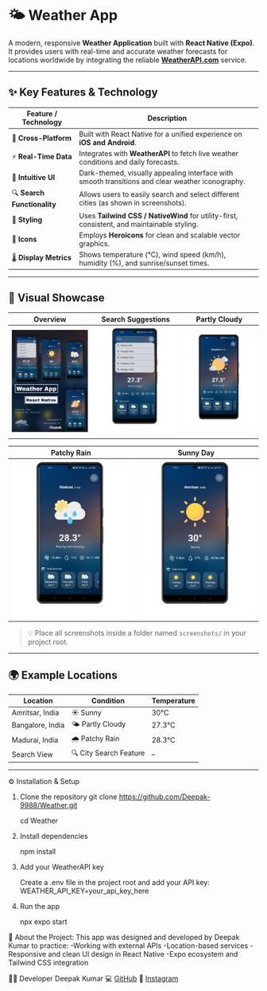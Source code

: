 # 🌤️ Weather App

A modern, responsive **Weather Application** built with **React Native (Expo)**.  
It provides users with real-time and accurate weather forecasts for locations worldwide by integrating the reliable **[WeatherAPI.com](https://www.weatherapi.com/)** service.

---

## ✨ Key Features & Technology

| Feature / Technology | Description |
|----------------------|-------------|
| 🧭 **Cross-Platform** | Built with React Native for a unified experience on **iOS and Android**. |
| ⚡ **Real-Time Data** | Integrates with **WeatherAPI** to fetch live weather conditions and daily forecasts. |
| 🎨 **Intuitive UI** | Dark-themed, visually appealing interface with smooth transitions and clear weather iconography. |
| 🔍 **Search Functionality** | Allows users to easily search and select different cities (as shown in screenshots). |
| 💅 **Styling** | Uses **Tailwind CSS / NativeWind** for utility-first, consistent, and maintainable styling. |
| 🌈 **Icons** | Employs **Heroicons** for clean and scalable vector graphics. |
| 🌡️ **Display Metrics** | Shows temperature (°C), wind speed (km/h), humidity (%), and sunrise/sunset times. |

---

## 📸 Visual Showcase

| Overview | Search Suggestions | Partly Cloudy |
|-----------|--------------------|----------------|
| <img src="./screenshots/1 Weather App Overview.jpg" width="250" /> | <img src="./screenshots/2 Search Suggestions.png" width="250" /> | <img src="./screenshots/Partly Cloudy.png" width="250" /> |

| Patchy Rain | Sunny Day |
|--------------|-------------|
| <img src="./screenshots/Patchy Rain.png" width="250" /> | <img src="./screenshots/Sunny Day.png" width="250" /> |

> 💡 Place all screenshots inside a folder named `screenshots/` in your project root.

---

## 🌍 Example Locations

| Location | Condition | Temperature |
|-----------|------------|-------------|
| Amritsar, India | ☀️ Sunny | 30°C |
| Bangalore, India | 🌤️ Partly Cloudy | 27.3°C |
| Madurai, India | 🌧️ Patchy Rain | 28.3°C |
| Search View | 🔍 City Search Feature | – |

---

⚙️ Installation & Setup

1. Clone the repository
   git clone https://github.com/Deepak-9988/Weather.git

   cd Weather

2. Install dependencies
   
   npm install

4. Add your WeatherAPI key
   
   Create a .env file in the project root and add your API key:
   WEATHER_API_KEY=your_api_key_here

6. Run the app
   
   npx expo start


🧠 About the Project:
This app was designed and developed by Deepak Kumar to practice:
-Working with external APIs
-Location-based services
-Responsive and clean UI design in React Native
-Expo ecosystem and Tailwind CSS integration

👨‍💻 Developer
Deepak Kumar
💻 [GitHub](https://github.com/Deepak-9988)
📸 [Instagram](https://www.instagram.com/dpk._.dk/)